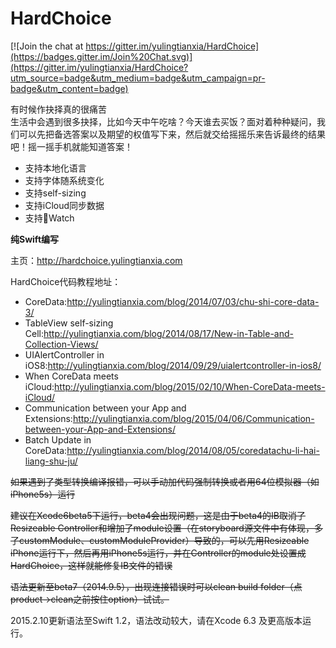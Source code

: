 HardChoice
==========

[![Join the chat at https://gitter.im/yulingtianxia/HardChoice](https://badges.gitter.im/Join%20Chat.svg)](https://gitter.im/yulingtianxia/HardChoice?utm_source=badge&utm_medium=badge&utm_campaign=pr-badge&utm_content=badge)

有时候作抉择真的很痛苦  
生活中会遇到很多抉择，比如今天中午吃啥？今天谁去买饭？面对着种种疑问，我们可以先把备选答案以及期望的权值写下来，然后就交给摇摇乐来告诉最终的结果吧！摇一摇手机就能知道答案！  

- 支持本地化语言
- 支持字体随系统变化
- 支持self-sizing
- 支持iCloud同步数据
- 支持Watch

**纯Swift编写**  

主页：http://hardchoice.yulingtianxia.com  

HardChoice代码教程地址：  

- CoreData:http://yulingtianxia.com/blog/2014/07/03/chu-shi-core-data-3/  
- TableView self-sizing Cell:http://yulingtianxia.com/blog/2014/08/17/New-in-Table-and-Collection-Views/  
- UIAlertController in iOS8:http://yulingtianxia.com/blog/2014/09/29/uialertcontroller-in-ios8/  
- When CoreData meets iCloud:http://yulingtianxia.com/blog/2015/02/10/When-CoreData-meets-iCloud/  
- Communication between your App and Extensions:http://yulingtianxia.com/blog/2015/04/06/Communication-between-your-App-and-Extensions/  
- Batch Update in CoreData:http://yulingtianxia.com/blog/2014/08/05/coredatachu-li-hai-liang-shu-ju/

~~如果遇到了类型转换编译报错，可以手动加代码强制转换或者用64位模拟器（如iPhone5s）运行~~

~~建议在Xcode6beta5下运行，beta4会出现问题，这是由于beta4的IB取消了Resizeable Controller和增加了module设置（在storyboard源文件中有体现，多了customModule、customModuleProvider）导致的，可以先用Resizeable iPhone运行下，然后再用iPhone5s运行，并在Controller的module处设置成HardChoice，这样就能修复IB文件的错误~~

~~语法更新至beta7（2014.9.5），出现连接错误时可以clean build folder（点product->clean之前按住option）试试。~~

2015.2.10更新语法至Swift 1.2，语法改动较大，请在Xcode 6.3 及更高版本运行。  
